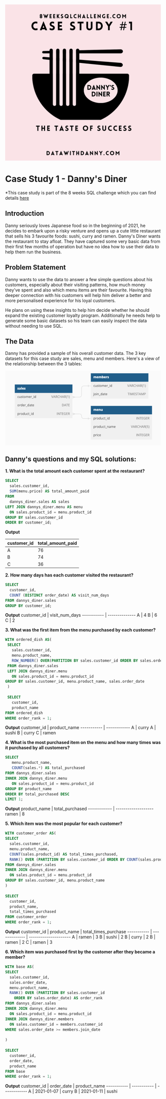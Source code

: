 ![Logo](DannysDinerLogo.png)

# Case Study 1 - Danny's Diner
*This case study is part of the 8 weeks SQL challenge which you can find details [here](https://8weeksqlchallenge.com/)

## Introduction
Danny seriously loves Japanese food so in the beginning of 2021, he decides to embark upon a risky venture and opens up a cute little restaurant that sells his 3 favourite foods: sushi, curry and ramen. Danny's Diner wants the restaurant to stay afloat. They have captured some very basic data from their first few months of operation but have no idea how to use their data to help them run the business.

## Problem Statement
Danny wants to use the data to answer a few simple questions about his customers, especially about their visiting patterns, how much money they’ve spent and also which menu items are their favourite. Having this deeper connection with his customers will help him deliver a better and more personalised experience for his loyal customers.

He plans on using these insights to help him decide whether he should expand the existing customer loyalty program.  Additionally he needs help to generate some basic datasets so his team can easily inspect the data without needing to use SQL.

## The Data
Danny has provided a sample of his overall customer data. The 3 key datasets for this case study are sales, menu and members. Here's a view of the relationship between the 3 tables:


![Data ERD](DannysDinerERD.png)

## Danny's questions and my SQL solutions:

**1. What is the total amount each customer spent at the restaurant?**

```sql
SELECT
  sales.customer_id,
  SUM(menu.price) AS total_amount_paid
FROM
  dannys_diner.sales AS sales
LEFT JOIN dannys_diner.menu AS menu
  ON sales.product_id = menu.product_id
GROUP BY sales.customer_id
ORDER BY customer_id;
```
**Output**

customer_id | total_amount_paid
----------- | ------------
A           | 76
B           | 74
C           | 36

**2. How many days has each customer visited the restaurant?** 

```sql
SELECT
  customer_id,
  COUNT (DISTINCT order_date) AS visit_num_days
FROM dannys_diner.sales
GROUP BY customer_id;
 ```
 **Output**
 customer_id | visit_num_days
----------- | --------------
A           | 4
B           | 6
C           | 2

**3. What was the first item from the menu purchased by each customer?**  

```sql
WITH ordered_dish AS( 
 SELECT
   sales.customer_id,
   menu.product_name,
   ROW_NUMBER() OVER(PARTITION BY sales.customer_id ORDER BY sales.order_date) AS order_rank
 FROM dannys_diner.sales
 LEFT JOIN dannys_diner.menu
   ON sales.product_id = menu.product_id
GROUP BY sales.customer_id, menu.product_name, sales.order_date
 )
 
 SELECT
   customer_id,
   product_name
FROM ordered_dish
WHERE order_rank = 1;
```
**Output**
customer_id | product_name
----------- | ------------
A           | curry
A           | sushi
B           | curry
C           | ramen

**4. What is the most purchased item on the menu and how many times was it purchased by all customers?** 

```sql
SELECT
   menu.product_name,
   COUNT(sales.*) AS total_purchased
FROM dannys_diner.sales
INNER JOIN dannys_diner.menu
   ON sales.product_id = menu.product_id
GROUP BY product_name
ORDER BY total_purchased DESC
LIMIT 1;
```
**Output**
product_name | total_purchased
------------ | -------------------
ramen        | 8

**5. Which item was the most popular for each customer?**  

```sql
WITH customer_order AS(
SELECT
  sales.customer_id,
  menu.product_name,
  COUNT(sales.product_id) AS total_times_purchased,
  RANK() OVER (PARTITION BY sales.customer_id ORDER BY COUNT(sales.product_id)DESC) AS order_rank
FROM dannys_diner.sales
INNER JOIN dannys_diner.menu
  ON sales.product_id = menu.product_id
GROUP BY sales.customer_id, menu.product_name
)

SELECT
  customer_id,
  product_name,
  total_times_purchased
FROM customer_order
WHERE order_rank = 1;
```
**Output**
customer_id | product_name  | total_times_purchase
----------- | ------------- | ---------------------
A           | ramen         | 3
B           | sushi         | 2
B           | curry         | 2
B           | ramen         | 2
C           | ramen         | 3

**6. Which item was purchased first by the customer after they became a member?**

```sql
WITH base AS(
SELECT
  sales.customer_id,
  sales.order_date,
  menu.product_name,
  RANK() OVER (PARTITION BY sales.customer_id 
    ORDER BY sales.order_date) AS order_rank
FROM dannys_diner.sales
INNER JOIN dannys_diner.menu
  ON sales.product_id = menu.product_id
INNER JOIN dannys_diner.members
  ON sales.customer_id = members.customer_id
WHERE sales.order_date >= members.join_date

)

SELECT
  customer_id,
  order_date,
  product_name
FROM base
WHERE order_rank = 1;
```
**Output**
customer_id | order_date  | product_name
----------- | ----------- | ------------
A           | 2021-01-07  | curry
B           | 2021-01-11  | sushi


